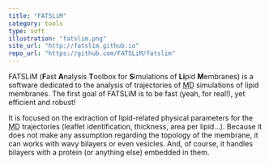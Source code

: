 ```yaml
---
title: "FATSLiM"
category: tools
type: soft
illustration: "fatslim.png"
site_url: "http://fatslim.github.io"
repo_url: "https://github.com/FATSLiM/fatslim"
---
```


FATSLiM (<i class="fa fa-quote-left"></i><b>F</b>ast <b>A</b>nalysis <b>T</b>oolbox for <b>S</b>imulations of <b>Li</b>pid <b>M</b>embranes<i class="fa fa-quote-right"></i>) is a software dedicated to the analysis of trajectories of <abbr title="Molecular Dynamics">MD</abbr> simulations of lipid membranes.
The first goal of FATSLiM is to be fast (yeah, for real!), yet efficient and robust!

It is focused on the extraction of lipid-related physical parameters for the <abbr title="Molecular Dynamics">MD</abbr> trajectories (leaflet identification, thickness, area per lipid...).
Because it does not make any assumption regarding the topology of the membrane, it can works with wavy bilayers or even vesicles.
And, of course, it handles bilayers with a protein (or anything else) embedded in them.
